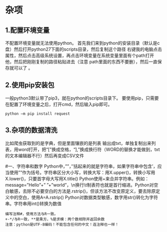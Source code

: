 # 杂项
## 1.配置环境变量
不配置环境变量就无法使用python。
首先我们来到python的安装目录（默认是c盘）然后打开python27下面的scripts目录，然后复制这个路径 
右键我的电脑点击属性，然后点击高级系统设置，再点击环境变量在系统变量里面有个path打开他，然后把刚刚复制的路径粘贴进去（注意 path里面的东西不要删），然后一直保存就可以了 。
## 2.使用pip安装包
一般python3默认带了pip3，就在python的scripts目录下。
要使用pip，只需要在配置了环境变量之后，打开cmd，然后输入pip即可。
```
python –m pip install request
```
## 3.杂项的数据清洗
比如爬虫获取到的是字典，但是里面镶嵌的是列表
输出成txt，单独复制出来列表，用word打开，把“[”换成空格，“],”换成换行符（WORD的替换才能做到，txt的文本编辑器不行）然后再变成CSV文件

#一、字符串和数字
Python中，””，’’括起来的就是字符串，如果字符串中包含’，应当使用””作为括号。字符串区分大小写，转换大写：用X.upper()，转换小写用X.lower()，只要首字母大写用X.title()
Python使用+来合并字符串。例如：message=”Hello”+” ”+”world”，\n换行\t制表符也就是首行缩进。Python对空白敏感，去除不必要空白的方法是.rstrip()，但该方法不改变原定义，要去除原定义中的空白，使用A=A.rstrip()
Python对数据类型敏感，数字用str()转化为字符串。字符串用int()转换为数值
```
编写注释#，使用方法与R一致。
+-*/与R一致，**是乘方，%是求模：两个数相除并返回余数
注意：python是UTF-8编码！不能包含任何的中文！连注释也一样！
```
